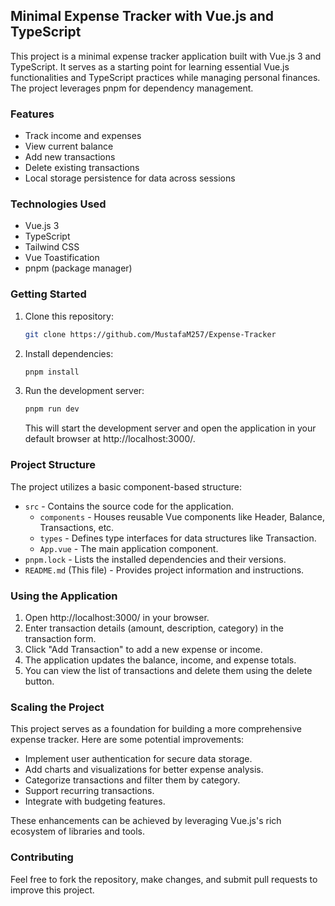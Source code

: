 ## Minimal Expense Tracker with Vue.js and TypeScript

This project is a minimal expense tracker application built with Vue.js 3 and TypeScript. It serves as a starting point for learning essential Vue.js functionalities and TypeScript practices while managing personal finances. The project leverages pnpm for dependency management.

### Features

- Track income and expenses
- View current balance
- Add new transactions
- Delete existing transactions
- Local storage persistence for data across sessions

### Technologies Used

- Vue.js 3
- TypeScript
- Tailwind CSS
- Vue Toastification
- pnpm (package manager)

### Getting Started

1. Clone this repository:

   ```bash
   git clone https://github.com/MustafaM257/Expense-Tracker
   ```

2. Install dependencies:

   ```bash
   pnpm install
   ```

3. Run the development server:

   ```bash
   pnpm run dev
   ```

   This will start the development server and open the application in your default browser at http://localhost:3000/.

### Project Structure

The project utilizes a basic component-based structure:

- `src` - Contains the source code for the application.
  - `components` - Houses reusable Vue components like Header, Balance, Transactions, etc.
  - `types` - Defines type interfaces for data structures like Transaction.
  - `App.vue` - The main application component.
- `pnpm.lock` - Lists the installed dependencies and their versions.
- `README.md` (This file) - Provides project information and instructions.

### Using the Application

1. Open http://localhost:3000/ in your browser.
2. Enter transaction details (amount, description, category) in the transaction form.
3. Click "Add Transaction" to add a new expense or income.
4. The application updates the balance, income, and expense totals.
5. You can view the list of transactions and delete them using the delete button.

### Scaling the Project

This project serves as a foundation for building a more comprehensive expense tracker. Here are some potential improvements:

- Implement user authentication for secure data storage.
- Add charts and visualizations for better expense analysis.
- Categorize transactions and filter them by category.
- Support recurring transactions.
- Integrate with budgeting features.

These enhancements can be achieved by leveraging Vue.js's rich ecosystem of libraries and tools.

### Contributing

Feel free to fork the repository, make changes, and submit pull requests to improve this project.
